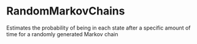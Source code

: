 # RandomMarkovChains
Estimates the probability of being in each state after a specific amount of time for a randomly generated Markov chain
